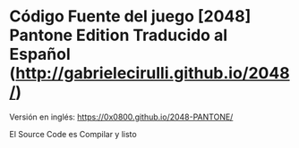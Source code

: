  Código Fuente del juego [2048] Pantone Edition Traducido al Español (http://gabrielecirulli.github.io/2048/) 
========================================================================

Versión en inglés: https://0x0800.github.io/2048-PANTONE/

El Source Code es Compilar y listo
